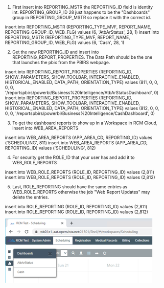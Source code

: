 1. First insert into REPORTING_MSTR the REPORTING_ID field is identity int. REPORTING_GROUP_ID 28 just happens to be the "Dashboards" group in REPORTING_GROUP_MSTR so replace it with the correct id.

insert into REPORTING_MSTR (REPORTING_TYPE_MVF, REPORT_NAME, REPORTING_GROUP_ID, WEB_FLG) values (6, 'AtbArStatus', 28, 1)
insert into REPORTING_MSTR (REPORTING_TYPE_MVF, REPORT_NAME, REPORTING_GROUP_ID, WEB_FLG) values (6, 'Cash', 28, 1)

2. Get the new REPORTING_ID and insert into REPORTING_REPORT_PROPERTIES. The Data Path should be the one that launches the pbix from the PBIRS webpage.

insert into REPORTING_REPORT_PROPERTIES (REPORTING_ID, SHOW_PARAMETERS, SHOW_TOOLBAR, INTERACTIVE_ENABLED, HISTORICAL_ENABLED, DATA_PATH, ORIENTATION_TYPE) values (811, 0, 0, 0, 0, '/reportspbirs/powerbi/Business%20Intelligence/AtbArStatusDashboard', 0)
insert into REPORTING_REPORT_PROPERTIES (REPORTING_ID, SHOW_PARAMETERS, SHOW_TOOLBAR, INTERACTIVE_ENABLED, HISTORICAL_ENABLED, DATA_PATH, ORIENTATION_TYPE) values (812, 0, 0, 0, 0, '/reportspbirs/powerbi/Business%20Intelligence/CashDashboard', 0)

3. To get the dashboard reports to show up in a Workspace in RCM Cloud, insert into WEB_AREA_REPORTS 

insert into WEB_AREA_REPORTS (APP_AREA_CD, REPORTING_ID) values ('SCHEDULING', 811)
insert into WEB_AREA_REPORTS (APP_AREA_CD, REPORTING_ID) values ('SCHEDULING', 812)

4. For security get the ROLE_ID that your user has and add it to WEB_ROLE_REPORTS 

insert into WEB_ROLE_REPORTS (ROLE_ID, REPORTING_ID) values (2,811)
insert into WEB_ROLE_REPORTS (ROLE_ID, REPORTING_ID) values (2,812)

5. Last, ROLE_REPORTING should have the same entries as WEB_ROLE_REPORTS otherwise the job "Web Report Updates" may delete the entries.

insert into ROLE_REPORTING (ROLE_ID, REPORTING_ID) values (2,811)
insert into ROLE_REPORTING (ROLE_ID, REPORTING_ID) values (2,812)


![image.png](/.attachments/image-431d902a-0e08-4ab2-a746-ed2c0cca99cc.png)